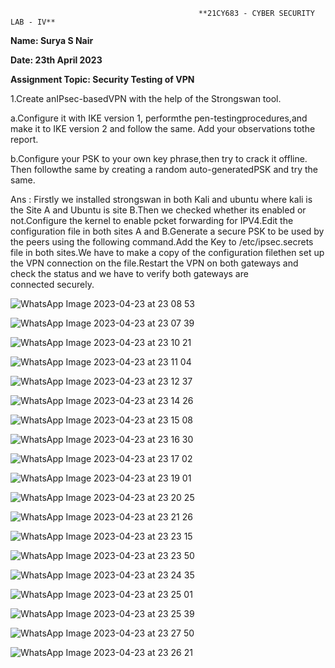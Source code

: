                                               **21CY683 - CYBER SECURITY LAB - IV**
**Name: Surya S Nair**

**Date: 23th April 2023**

**Assignment Topic: Security Testing of VPN**


1.Create anIPsec-basedVPN with the help of the Strongswan tool.

a.Configure it with IKE version 1, performthe pen-testingprocedures,and make it to IKE version 2 and follow the same. Add your observations tothe report.

b.Configure your PSK to your own key phrase,then try to crack it offline. Then followthe same by creating a random auto-generatedPSK and try the same. 

Ans : Firstly we installed strongswan in both Kali and ubuntu where kali is the Site A and Ubuntu is site B.Then we checked whether its enabled or not.Configure the kernel to enable pcket forwarding for IPV4.Edit the configuration file in both sites A and B.Generate a secure PSK to be used by the peers using the following command.Add the Key to /etc/ipsec.secrets file in both sites.We have to make a copy of the configuration filethen set up the VPN connection on the file.Restart the VPN on both gateways and check the status and  we  have to verify both gateways are connected securely.


![WhatsApp Image 2023-04-23 at 23 08 53](https://user-images.githubusercontent.com/123303806/233855947-5174d01f-65ac-4be8-b0fe-7593f6647e86.jpg)

![WhatsApp Image 2023-04-23 at 23 07 39](https://user-images.githubusercontent.com/123303806/233855977-fadfbfc7-d8bf-4231-a43c-ba510b2ab52e.jpg)

![WhatsApp Image 2023-04-23 at 23 10 21](https://user-images.githubusercontent.com/123303806/233855989-b8e584ba-db76-4542-804f-b4e3552a9a58.jpg)

![WhatsApp Image 2023-04-23 at 23 11 04](https://user-images.githubusercontent.com/123303806/233856039-c83e8828-4273-439c-a606-ba13d724046c.jpg)

![WhatsApp Image 2023-04-23 at 23 12 37](https://user-images.githubusercontent.com/123303806/233856053-2a0843bc-5416-4825-b6ab-cb1b61e9cc9c.jpg)

![WhatsApp Image 2023-04-23 at 23 14 26](https://user-images.githubusercontent.com/123303806/233856073-6f734fd1-c820-4504-a02b-6d2ec8758e12.jpg)

![WhatsApp Image 2023-04-23 at 23 15 08](https://user-images.githubusercontent.com/123303806/233856078-1732329e-c994-4cd0-8032-d27f3fdd15b9.jpg)

![WhatsApp Image 2023-04-23 at 23 16 30](https://user-images.githubusercontent.com/123303806/233856095-e3da49bb-afec-4923-9491-9628478bfb15.jpg)

![WhatsApp Image 2023-04-23 at 23 17 02](https://user-images.githubusercontent.com/123303806/233856107-92bade03-7157-4d61-bcb2-7b54938a5b72.jpg)

![WhatsApp Image 2023-04-23 at 23 19 01](https://user-images.githubusercontent.com/123303806/233856205-9d82d397-7236-4970-bf70-b63b13932834.jpg)

![WhatsApp Image 2023-04-23 at 23 20 25](https://user-images.githubusercontent.com/123303806/233856289-a8750b83-4752-462c-a2dc-386b7be57662.jpg)

![WhatsApp Image 2023-04-23 at 23 21 26](https://user-images.githubusercontent.com/123303806/233856364-54a5cd18-6fa1-4b43-befb-226fc0a7f35c.jpg)

![WhatsApp Image 2023-04-23 at 23 23 15](https://user-images.githubusercontent.com/123303806/233856508-939922f9-aa70-40b2-8d8e-0e0a8d1ae862.jpg)

![WhatsApp Image 2023-04-23 at 23 23 50](https://user-images.githubusercontent.com/123303806/233856516-87d6c7cb-2d3a-4da1-b598-2775e0097e99.jpg)

![WhatsApp Image 2023-04-23 at 23 24 35](https://user-images.githubusercontent.com/123303806/233856536-db424ff6-3d7d-4d37-ac22-096cdba2c24b.jpg)

![WhatsApp Image 2023-04-23 at 23 25 01](https://user-images.githubusercontent.com/123303806/233856567-17ba207e-4334-4585-9944-d9d564518824.jpg)

![WhatsApp Image 2023-04-23 at 23 25 39](https://user-images.githubusercontent.com/123303806/233856597-f9f20ba1-ccea-453e-aa27-b15b76e7951c.jpg)

![WhatsApp Image 2023-04-23 at 23 27 50](https://user-images.githubusercontent.com/123303806/233856706-708eba20-bccf-4ba2-a2b3-8d24ddc59a52.jpg)

![WhatsApp Image 2023-04-23 at 23 26 21](https://user-images.githubusercontent.com/123303806/233856628-8937c34d-bb4f-4699-a9d3-c6c41137f503.jpg)






